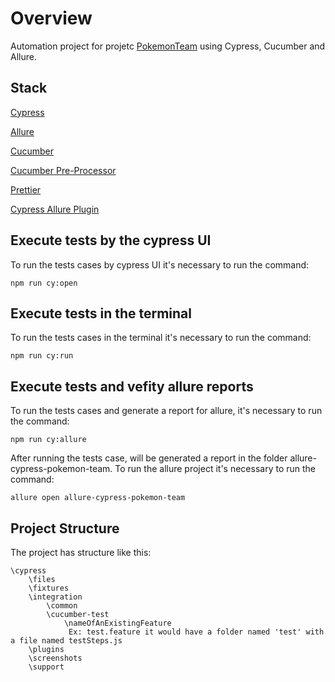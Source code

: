 # Overview

Automation project for projetc
[PokemonTeam](https://github.com/LucasManciniDaSilva/PokemonTeam) using Cypress,
Cucumber and Allure.

## Stack

[Cypress](https://docs.cypress.io/guides/overview/why-cypress)

[Allure](https://docs.qameta.io/allure/)

[Cucumber](https://cucumber.io/)

[Cucumber Pre-Processor](https://github.com/TheBrainFamily/cypress-cucumber-preprocessor)

[Prettier](https://prettier.io/)

[Cypress Allure Plugin](https://github.com/Shelex/cypress-allure-plugin-example)

## Execute tests by the cypress UI

To run the tests cases by cypress UI it's necessary to run the command:

`npm run cy:open`

## Execute tests in the terminal

To run the tests cases in the terminal it's necessary to run the command:

`npm run cy:run`

## Execute tests and vefity allure reports

To run the tests cases and generate a report for allure, it's necessary to run
the command:

`npm run cy:allure`

After running the tests case, will be generated a report in the folder
allure-cypress-pokemon-team. To run the allure project it's necessary to run the
command:

`allure open allure-cypress-pokemon-team `

## Project Structure

The project has structure like this:

```
\cypress
    \files
    \fixtures
    \integration
        \common
        \cucumber-test
            \nameOfAnExistingFeature
             Ex: test.feature it would have a folder named 'test' with a file named testSteps.js
    \plugins
    \screenshots
    \support
```
